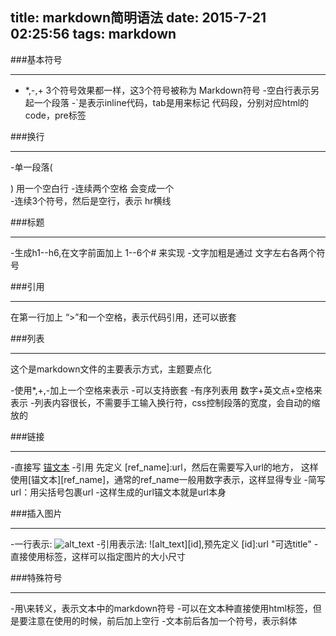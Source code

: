 title: markdown简明语法
date: 2015-7-21 02:25:56
tags: markdown
---
###基本符号

***
- *,-,+ 3个符号效果都一样，这3个符号被称为 Markdown符号
-空白行表示另起一个段落
-`是表示inline代码，tab是用来标记 代码段，分别对应html的code，pre标签

###换行

***
-单一段落( <p>) 用一个空白行
-连续两个空格 会变成一个 <br>
-连续3个符号，然后是空行，表示 hr横线

###标题

***
-生成h1--h6,在文字前面加上 1--6个# 来实现
-文字加粗是通过 文字左右各两个符号

###引用

***
在第一行加上 “>”和一个空格，表示代码引用，还可以嵌套

###列表

***
这个是markdown文件的主要表示方式，主题要点化

-使用*,+,-加上一个空格来表示
-可以支持嵌套
-有序列表用 数字+英文点+空格来表示
-列表内容很长，不需要手工输入换行符，css控制段落的宽度，会自动的缩放的

###链接

***
-直接写 [锚文本](url "可选的title")
-引用 先定义 [ref_name]:url，然后在需要写入url的地方， 这样使用[锚文本][ref_name]，通常的ref_name一般用数字表示，这样显得专业
-简写url：用尖括号包裹url 
-这样生成的url锚文本就是url本身

###插入图片

***
-一行表示: ![alt_text](url "可选的title")
-引用表示法: ![alt_text][id],预先定义 [id]:url "可选title"
-直接使用<img>标签，这样可以指定图片的大小尺寸

###特殊符号

***
-用\来转义，表示文本中的markdown符号
-可以在文本种直接使用html标签，但是要注意在使用的时候，前后加上空行
-文本前后各加一个符号，表示斜体